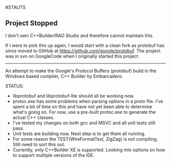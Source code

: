 #STAUTS

## Project Stopped
I don't own C++Builder/RAD Studio and therefore cannot maintain this. 

If I were to pick this up again, I would start with a clean fork as protobuf has since moved to GitHub at
https://github.com/google/protobuf. The project was in svn on GoogleCode when I originally started this project.

-------
An attempt to make the Google's Protocol Buffers (protobuf) build in the Windows based compiler, C++ Builder by Embarcadero.

STATUS: 

* libprotobuf and libprotobuf-lite should all be working now. 
* protoc.exe has some problems when parsing options in a proto file. I've spent a bit of time on this and have not yet been able to determine what's going on.  For now, use a pre-built protoc.exe to generate the actual C++ classes.
* I've tested my changes on both gcc and MSVC and all unit tests still pass.
* Unit tests are building now. Next step is to get them all running. 
* For some reason the TEST(WireFormatTest, ZigZag) is not compiling. Still need to sort this out.
* Currently, only C++Builder XE is supported. Looking into options on how to support multiple versions of the IDE.
